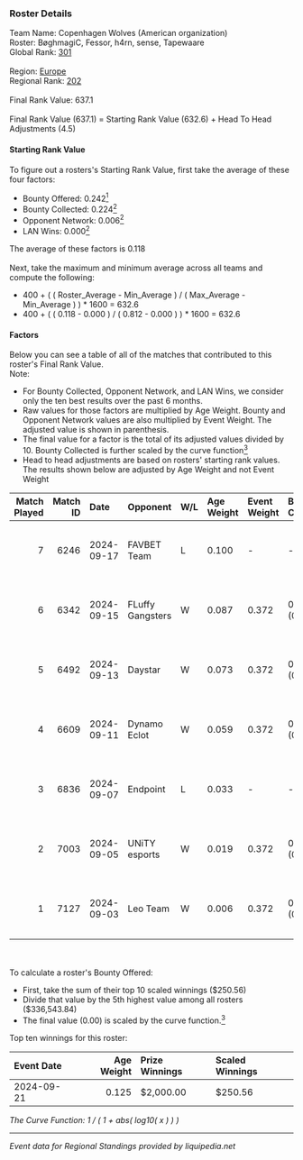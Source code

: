 ### Roster Details<br />
Team Name: Copenhagen Wolves (American organization)<br />
Roster: BøghmagiC, Fessor, h4rn, sense, Tapewaare<br />
Global Rank: [301](../../standings_global_2025_03_01.md)<br />
<br />
Region: [Europe]( ../../standings_europe_2025_03_01.md)<br />
Regional Rank: [202]( ../../standings_europe_2025_03_01.md)<br />
<br />
Final Rank Value:  637.1<br />
<br />
Final Rank Value (637.1) = Starting Rank Value (632.6) + Head To Head Adjustments (4.5)<br />

#### Starting Rank Value<br />
To figure out a rosters's Starting Rank Value, first take the average of these four factors:<br />
- Bounty Offered: 0.242[<sup>1</sup>](#table2)
- Bounty Collected: 0.224[<sup>2</sup>](#table1)
- Opponent Network: 0.006[<sup>2</sup>](#table1)
- LAN Wins: 0.000[<sup>2</sup>](#table1)

The average of these factors is 0.118<br />
<br />
Next, take the maximum and minimum average across all teams and compute the following:<br />
- 400 + ( ( Roster_Average - Min_Average ) / ( Max_Average - Min_Average ) ) * 1600 = 632.6
- 400 + ( ( 0.118 - 0.000 ) / ( 0.812 - 0.000 ) ) * 1600 = 632.6


#### Factors<br />
Below you can see a table of all of the matches that contributed to this roster's Final Rank Value.<br />
Note:<br />

- For Bounty Collected, Opponent Network, and LAN Wins, we consider only the ten best results over the past 6 months.
- Raw values for those factors are multiplied by Age Weight. Bounty and Opponent Network values are also multiplied by Event Weight. The adjusted value is shown in parenthesis.
- The final value for a factor is the total of its adjusted values divided by 10. Bounty Collected is further scaled by the curve function[<sup>3</sup>](#curveFunction)
- Head to head adjustments are based on rosters' starting rank values. The results shown below are adjusted by Age Weight and not Event Weight
<span id="table1"></span><br />


| Match Played | Match ID | Date       | Opponent         | W/L | Age Weight | Event Weight | Bounty Collected | Opponent Network | LAN Wins  | H2H Adj. | Roster                                    |
| -: | -: | :- | :- | :- | :- | :- | :- | :- | :- | -: | :- |
|            7 |     6246 | 2024-09-17 | FAVBET Team      | L   | 0.100      | -            | -                | -                | -         |    -0.62 | BøghmagiC, Fessor, h4rn, sense, Tapewaare |
|            6 |     6342 | 2024-09-15 | FLuffy Gangsters | W   | 0.087      | 0.372        | 0.014 (0.000)    | 0.999 (0.032)    | 0 (0.000) |     1.94 | BøghmagiC, Fessor, h4rn, sense, Tapewaare |
|            5 |     6492 | 2024-09-13 | Daystar          | W   | 0.073      | 0.372        | 0.000 (0.000)    | 0.134 (0.004)    | 0 (0.000) |     1.20 | BøghmagiC, Fessor, h4rn, sense, Tapewaare |
|            4 |     6609 | 2024-09-11 | Dynamo Eclot     | W   | 0.059      | 0.372        | 0.127 (0.003)    | 0.772 (0.017)    | 0 (0.000) |     1.72 | BøghmagiC, Fessor, h4rn, sense, Tapewaare |
|            3 |     6836 | 2024-09-07 | Endpoint         | L   | 0.033      | -            | -                | -                | -         |    -0.32 | BøghmagiC, Fessor, h4rn, sense, Tapewaare |
|            2 |     7003 | 2024-09-05 | UNiTY esports    | W   | 0.019      | 0.372        | 0.025 (0.000)    | 0.416 (0.003)    | 0 (0.000) |     0.46 | BøghmagiC, Fessor, h4rn, sense, Tapewaare |
|            1 |     7127 | 2024-09-03 | Leo Team         | W   | 0.006      | 0.372        | 0.026 (0.000)    | 0.627 (0.001)    | 0 (0.000) |     0.15 | BøghmagiC, Fessor, h4rn, sense, Tapewaare |

<br />
<span id="table2"></span><br />
To calculate a roster's Bounty Offered:<br />

- First, take the sum of their top 10 scaled winnings ($250.56)
- Divide that value by the 5th highest value among all rosters ($336,543.84)
- The final value (0.00) is scaled by the curve function.[<sup>3</sup>](#curveFunction)

Top ten winnings for this roster:<br />

| Event Date | Age Weight | Prize Winnings | Scaled Winnings |
| :- | -: | :- | :- |
| 2024-09-21 |      0.125 | $2,000.00      | $250.56         |


<span id="curveFunction"></span>_The Curve Function: 1 / ( 1 + abs( log10( x ) ) )_<br />

---
_Event data for Regional Standings provided by liquipedia.net_<br />
